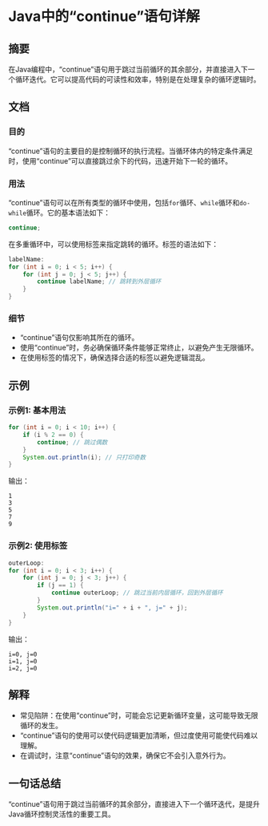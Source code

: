 <!--
Meta Description: # Java中的“continue”语句详解 ## 摘要 在Java编程中，“continue”语句用于跳过当前循环的其余部分，并直接进入下一个循环迭代。它可以提高代码的可读性和效率，特别是在处理复杂的循环逻辑时。 ## 文档 ### 目的 “continue”语句的主要目的是控制循环的执行流程。当...
Meta Keywords: continue, int, java, 语句用于跳过当前循环的其余部分, while
-->

# Java中的“continue”语句详解

## 摘要
在Java编程中，“continue”语句用于跳过当前循环的其余部分，并直接进入下一个循环迭代。它可以提高代码的可读性和效率，特别是在处理复杂的循环逻辑时。

## 文档
### 目的
“continue”语句的主要目的是控制循环的执行流程。当循环体内的特定条件满足时，使用“continue”可以直接跳过余下的代码，迅速开始下一轮的循环。

### 用法
“continue”语句可以在所有类型的循环中使用，包括`for`循环、`while`循环和`do-while`循环。它的基本语法如下：

```java
continue;
```

在多重循环中，可以使用标签来指定跳转的循环。标签的语法如下：

```java
labelName: 
for (int i = 0; i < 5; i++) {
    for (int j = 0; j < 5; j++) {
        continue labelName; // 跳转到外层循环
    }
}
```

### 细节
- “continue”语句仅影响其所在的循环。
- 使用“continue”时，务必确保循环条件能够正常终止，以避免产生无限循环。
- 在使用标签的情况下，确保选择合适的标签以避免逻辑混乱。

## 示例
### 示例1: 基本用法
```java
for (int i = 0; i < 10; i++) {
    if (i % 2 == 0) {
        continue; // 跳过偶数
    }
    System.out.println(i); // 只打印奇数
}
```
输出：
```
1
3
5
7
9
```

### 示例2: 使用标签
```java
outerLoop:
for (int i = 0; i < 3; i++) {
    for (int j = 0; j < 3; j++) {
        if (j == 1) {
            continue outerLoop; // 跳过当前内层循环，回到外层循环
        }
        System.out.println("i=" + i + ", j=" + j);
    }
}
```
输出：
```
i=0, j=0
i=1, j=0
i=2, j=0
```

## 解释
- 常见陷阱：在使用“continue”时，可能会忘记更新循环变量，这可能导致无限循环的发生。
- “continue”语句的使用可以使代码逻辑更加清晰，但过度使用可能使代码难以理解。
- 在调试时，注意“continue”语句的效果，确保它不会引入意外行为。

## 一句话总结
“continue”语句用于跳过当前循环的其余部分，直接进入下一个循环迭代，是提升Java循环控制灵活性的重要工具。